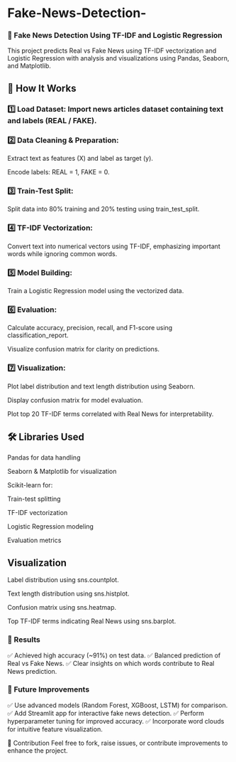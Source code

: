 # Fake-News-Detection-

### 📰 Fake News Detection Using TF-IDF and Logistic Regression
This project predicts Real vs Fake News using TF-IDF vectorization and Logistic Regression with analysis and visualizations using Pandas, Seaborn, and Matplotlib.

## 🚀 How It Works
### 1️⃣ Load Dataset: Import news articles dataset containing text and labels (REAL / FAKE).

### 2️⃣ Data Cleaning & Preparation:

Extract text as features (X) and label as target (y).

Encode labels: REAL = 1, FAKE = 0.

### 3️⃣ Train-Test Split:

Split data into 80% training and 20% testing using train_test_split.

### 4️⃣ TF-IDF Vectorization:

Convert text into numerical vectors using TF-IDF, emphasizing important words while ignoring common words.

### 5️⃣ Model Building:

Train a Logistic Regression model using the vectorized data.

### 6️⃣ Evaluation:

Calculate accuracy, precision, recall, and F1-score using classification_report.

Visualize confusion matrix for clarity on predictions.

### 7️⃣ Visualization:

Plot label distribution and text length distribution using Seaborn.

Display confusion matrix for model evaluation.

Plot top 20 TF-IDF terms correlated with Real News for interpretability.

## 🛠️ Libraries Used
Pandas for data handling

Seaborn & Matplotlib for visualization

Scikit-learn for:

Train-test splitting

TF-IDF vectorization

Logistic Regression modeling

Evaluation metrics


## Visualization
Label distribution using sns.countplot.

Text length distribution using sns.histplot.

Confusion matrix using sns.heatmap.

Top TF-IDF terms indicating Real News using sns.barplot.

### 🎯 Results
✅ Achieved high accuracy (~91%) on test data.
✅ Balanced prediction of Real vs Fake News.
✅ Clear insights on which words contribute to Real News prediction.

### 🌟 Future Improvements
✅ Use advanced models (Random Forest, XGBoost, LSTM) for comparison.
✅ Add Streamlit app for interactive fake news detection.
✅ Perform hyperparameter tuning for improved accuracy.
✅ Incorporate word clouds for intuitive feature visualization.

🤝 Contribution
Feel free to fork, raise issues, or contribute improvements to enhance the project.
